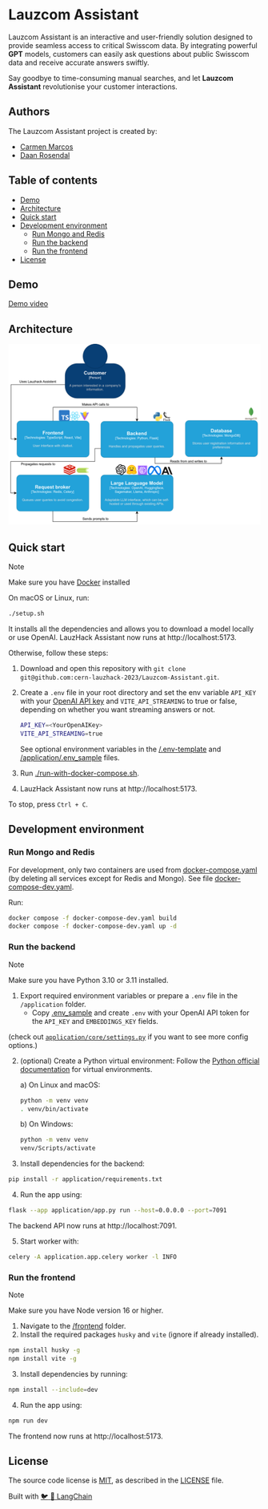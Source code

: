 # Lauzcom Assistant

Lauzcom Assistant is an interactive and user-friendly solution designed to provide seamless access to critical Swisscom data. By integrating powerful **GPT** models, customers can easily ask questions about public Swisscom data and receive accurate answers swiftly.

Say goodbye to time-consuming manual searches, and let **Lauzcom Assistant** revolutionise your customer interactions.

## Authors

The Lauzcom Assistant project is created by:

- [Carmen Marcos](https://github.com/carmenmarcos00)
- [Daan Rosendal](https://github.com/daanrosendal)

## Table of contents

- [Demo](#demo)
- [Architecture](#architecture)
- [Quick start](#quick-start)
- [Development environment](#development-environment)
  - [Run Mongo and Redis](#run-mongo-and-redis)
  - [Run the backend](#run-the-backend)
  - [Run the frontend](#run-the-frontend)
- [License](#license)

## Demo

[Demo video](https://www.youtube.com/watch?v=P4xqU10uZqA)

## Architecture

![Architecture](./docs/images/architecture.png)

## Quick start

> [!Note]
> Make sure you have [Docker](https://docs.docker.com/engine/install/) installed

On macOS or Linux, run:

```bash
./setup.sh
```

It installs all the dependencies and allows you to download a model locally or use OpenAI. LauzHack Assistant now runs at http://localhost:5173.

Otherwise, follow these steps:

1. Download and open this repository with `git clone git@github.com:cern-lauzhack-2023/Lauzcom-Assistant.git`.
2. Create a `.env` file in your root directory and set the env variable `API_KEY` with your [OpenAI API key](https://platform.openai.com/account/api-keys) and `VITE_API_STREAMING` to true or false, depending on whether you want streaming answers or not.

    ```bash
    API_KEY=<YourOpenAIKey>
    VITE_API_STREAMING=true
    ```

    See optional environment variables in the [/.env-template](https://github.com/cern-lauzhack-2023/Lauzcom-Assistant/blob/main/.env-template) and [/application/.env_sample](https://github.com/cern-lauzhack-2023/Lauzcom-Assistant/blob/main/application/.env_sample) files.

3. Run [./run-with-docker-compose.sh](https://github.com/cern-lauzhack-2023/Lauzcom-Assistant/blob/main/run-with-docker-compose.sh).
4. LauzHack Assistant now runs at http://localhost:5173.

To stop, press `Ctrl + C`.

## Development environment

### Run Mongo and Redis

For development, only two containers are used from [docker-compose.yaml](https://github.com/cern-lauzhack-2023/Lauzcom-Assistant/blob/main/docker-compose.yaml) (by deleting all services except for Redis and Mongo). See file [docker-compose-dev.yaml](./docker-compose-dev.yaml).

Run:

```bash
docker compose -f docker-compose-dev.yaml build
docker compose -f docker-compose-dev.yaml up -d
```

### Run the backend

> [!Note]
> Make sure you have Python 3.10 or 3.11 installed.

1. Export required environment variables or prepare a `.env` file in the `/application` folder.
   - Copy [.env_sample](https://github.com/cern-lauzhack-2023/Lauzcom-Assistant/blob/main/application/.env_sample) and create `.env` with your OpenAI API token for the `API_KEY` and `EMBEDDINGS_KEY` fields.

(check out [`application/core/settings.py`](application/core/settings.py) if you want to see more config options.)

2. (optional) Create a Python virtual environment:
   Follow the [Python official documentation](https://docs.python.org/3/tutorial/venv.html) for virtual environments.

   a) On Linux and macOS:

   ```bash
   python -m venv venv
   . venv/bin/activate
   ```

   b) On Windows:

   ```bash
   python -m venv venv
   venv/Scripts/activate
   ```

3. Install dependencies for the backend:

```bash
pip install -r application/requirements.txt
```

4. Run the app using:

```bash
flask --app application/app.py run --host=0.0.0.0 --port=7091
```

The backend API now runs at http://localhost:7091.

5. Start worker with:

```bash
celery -A application.app.celery worker -l INFO
```

### Run the frontend

> [!Note]
> Make sure you have Node version 16 or higher.

1. Navigate to the [/frontend](https://github.com/cern-lauzhack-2023/Lauzcom-Assistant/tree/main/frontend) folder.
2. Install the required packages `husky` and `vite` (ignore if already installed).

```bash
npm install husky -g
npm install vite -g
```

3. Install dependencies by running:

```bash
npm install --include=dev
```

4. Run the app using:

```bash
npm run dev
```

The frontend now runs at http://localhost:5173.

## License

The source code license is [MIT](https://opensource.org/license/mit/), as described in the [LICENSE](LICENSE) file.

Built with [:bird: :link: LangChain](https://github.com/hwchase17/langchain)
